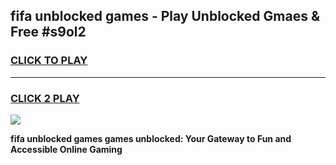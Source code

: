 
## fifa unblocked games - Play Unblocked Gmaes & Free #s9ol2
<h3>
<a href="https://news.freeplayer.one?title=fifa_unblocked_games&ref=03M">CLICK TO PLAY</a></h3>
<hr>

<h3>
<a href="https://news.freeplayer.one?title=fifa_unblocked_games&ref=03M">CLICK 2 PLAY</a>
  
</h3>

<a href="https://news.freeplayer.one?title=fifa_unblocked_games&ref=03M"><img src="https://clearcache.store/games.png"></a>


**fifa unblocked games games unblocked: Your Gateway to Fun and Accessible Online Gaming**

